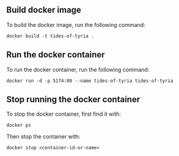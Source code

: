 ## Build docker image

To build the docker image, run the following command:

```
docker build -t tides-of-tyria .
```

## Run the docker container

To run the docker container, run the following command:

```
docker run -d -p 5174:80 --name tides-of-tyria tides-of-tyria
```

## Stop running the docker container

To stop the docker container, first find it with:

```
docker ps
```

Then stop the container with:
```
docker stop <container-id-or-name>
```


